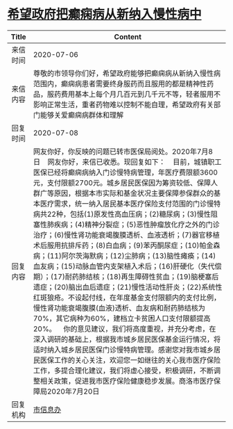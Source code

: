 # <a href="http://www.shangluo.gov.cn/zmhd/ldxxxx.jsp?urltype=leadermail.LeaderMailContentUrl&wbtreeid=1112&leadermailid=6138">希望政府把癫痫病从新纳入慢性病中</a>
| Title |                                                                                                                                                                                                                                                                                                                                                   Content                                                                                                                                                                                                                                                                                                                                                   |
|:-----:|-------------------------------------------------------------------------------------------------------------------------------------------------------------------------------------------------------------------------------------------------------------------------------------------------------------------------------------------------------------------------------------------------------------------------------------------------------------------------------------------------------------------------------------------------------------------------------------------------------------------------------------------------------------------------------------------------------------|
| 来信时间  | 2020-07-06                                                                                                                                                                                                                                                                                                                                                                                                                                                                                                                                                                                                                                                                                                  |
| 来信内容  | 尊敬的市领导你们好，希望政府能够把癫痫病从新纳入慢性病范围内，癫痫病患者需要终身服药而且服用的都是精神性药品，服药费用基本上每个月几百元到几千元不等，轻者服用不影响正常生活，重者药物难以控制不能自理，希望政府有关部门能够关爱癫痫病群体和理解                                                                                                                                                                                                                                                                                                                                                                                                                                                                                                                                                                                    |
| 回复时间  | 2020-07-08                                                                                                                                                                                                                                                                                                                                                                                                                                                                                                                                                                                                                                                                                                  |
| 回复内容  | 网友你好，你反映的问题已转市医保局阅处。2020年7月8日    网友你好，来信已收悉。现回复如下：    目前，城镇职工医保已经将癫痫病纳入门诊慢特病管理，年医疗费限额3600元，支付限额2700元。城乡居民医保因为筹资较低、保障人群广等原因，根据本市实际和基金状况主要保障参保群众的基本医疗需求，统一纳入居民基本医疗保险支付范围的门诊慢特病共22种，包括(1)原发性高血压病；(2)糖尿病；(3)慢性阻塞性肺疾病；(4)精神分裂症；(5)恶性肿瘤放化疗之外的门诊治疗；(6)慢性肾功能衰竭腹膜透析、血液透析；(7)器官移植术后服用抗排斥药；(8)白血病；(9)苯丙酮尿症；(10)帕金森病；(11)阿尔茨海默病；(12)尘肺病；(13)脑性瘫痪；(14)血友病；(15)动脉血管内支架植入术后；(16)肝硬化（失代偿期）；(17)耐药肺结核；(18)再生障碍性贫血；(19)脑梗塞后遗症；(20)脑出血后遗症；(21)慢性活动性肝炎；(22)系统性红斑狼疮。不设起付线，在年度基金支付限额内的支付比例，慢性肾功能衰竭腹膜(血液)透析、血友病和耐药肺结核为70%，其它病种为60%，建档立卡贫困人口支付限额提高20%。    你的意见建议，我们将高度重视，并充分考虑，在深入调研的基础上，根据我市城乡居民医保基金运行情况，将适时纳入城乡居民医保门诊慢特病管理。感谢您对我市城乡居民医保工作的关心关注，欢迎您一如继往的关心我市医疗保险工作，多提合理化建议，我们将虚心接受，积极调研，不断调整相关政策，促进我市医疗保险健康稳步发展。商洛市医疗保障局2020年7月20日 |
| 回复机构  | <a href="../../categories/agencies/市信息办.md">市信息办</a>                                                                                                                                                                                                                                                                                                                                                                                                                                                                                                                                                                                                                                                        |